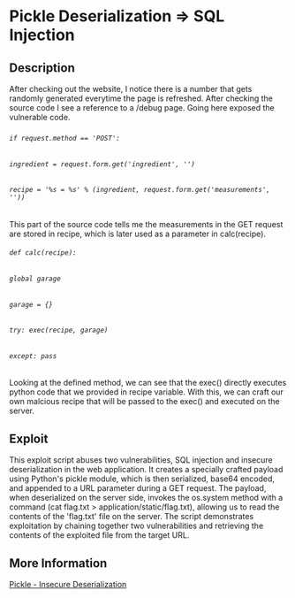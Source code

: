 # Pickle Deserialization => SQL Injection

## Description

After checking out the website, I notice there is a number that gets randomly generated everytime the page is refreshed. After checking the source code I see a reference to a /debug page. Going here exposed the vulnerable code. 
###
###### `if request.method == 'POST':`
######         `ingredient = request.form.get('ingredient', '')`
######         `recipe = '%s = %s' % (ingredient, request.form.get('measurements', ''))`
###
This part of the source code tells me the measurements in the GET request are stored in recipe, which is later used as a parameter in calc(recipe).  
###### `def calc(recipe):`
######        `global garage`
######        `garage = {}`
######        `try: exec(recipe, garage)`
######        `except: pass`
##
Looking at the defined method, we can see that the exec() directly executes python code that we provided in recipe variable.
With this, we can craft our own malcious recipe that will be passed to the exec() and executed on the server. 

## Exploit

This exploit script abuses two vulnerabilities, SQL injection and insecure deserialization in the web application. It creates a specially crafted payload using Python's pickle module, which is then serialized, base64 encoded, and appended to a URL parameter during a GET request. The payload, when deserialized on the server side, invokes the os.system method with a command (cat flag.txt > application/static/flag.txt), allowing us to read the contents of the 'flag.txt' file on the server. The script demonstrates exploitation by chaining together two vulnerabilities and retrieving the contents of the exploited file from the target URL.

## More Information

[Pickle - Insecure Deserialization](https://blog.securelayer7.net/insecure-deserialization-attack-in-python-application/)

